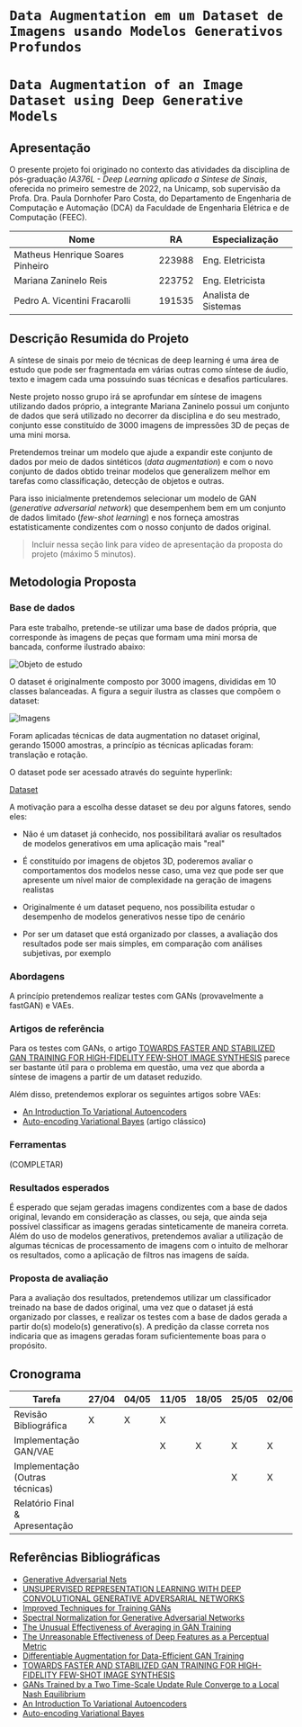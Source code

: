 # `Data Augmentation em um Dataset de Imagens usando Modelos Generativos Profundos`
# `Data Augmentation of an Image Dataset using Deep Generative Models`

## Apresentação

O presente projeto foi originado no contexto das atividades da disciplina de pós-graduação *IA376L - Deep Learning aplicado a Síntese de Sinais*, 
oferecida no primeiro semestre de 2022, na Unicamp, sob supervisão da Profa. Dra. Paula Dornhofer Paro Costa, do Departamento de Engenharia de Computação e Automação (DCA) da Faculdade de Engenharia Elétrica e de Computação (FEEC).


|Nome  | RA | Especialização|
|--|--|--|
| Matheus Henrique Soares Pinheiro  | 223988  | Eng. Eletricista|
| Mariana Zaninelo Reis| 223752  | Eng. Eletricista|
| Pedro A. Vicentini Fracarolli  | 191535  | Analista de Sistemas|


## Descrição Resumida do Projeto
A síntese de sinais por meio de técnicas de deep learning é uma área de estudo que pode ser fragmentada em várias outras como síntese de áudio, texto e imagem cada uma possuindo suas técnicas e desafios particulares.  

Neste projeto nosso grupo irá se aprofundar em síntese de imagens utilizando dados próprio, a integrante Mariana Zaninelo possui um conjunto de dados que será utilizado no decorrer da disciplina e do seu mestrado, conjunto esse constituído de 3000 imagens de impressões 3D de peças de uma mini morsa.  

Pretendemos treinar um modelo que ajude a expandir este conjunto de dados por meio de dados sintéticos (*data augmentation*) e com o novo conjunto de dados obtido treinar modelos que generalizem melhor em tarefas como classificação, detecção de objetos e outras.  

Para isso inicialmente pretendemos selecionar um modelo de GAN (*generative adversarial network*) que desempenhem bem em um conjunto de dados limitado (*few-shot learning*) e nos forneça amostras estatisticamente condizentes com o nosso conjunto de dados original.

> Incluir nessa seção link para vídeo de apresentação da proposta do projeto (máximo 5 minutos).

## Metodologia Proposta


### Base de dados

Para este trabalho, pretende-se utilizar uma base de dados própria, que corresponde às imagens de peças que formam uma mini morsa de bancada, conforme ilustrado abaixo:

![Objeto de estudo](IMG_20220424_100951614.jpg)


O dataset é originalmente composto por 3000 imagens, divididas em 10 classes balanceadas. A figura a seguir ilustra as classes que compõem o dataset:

![Imagens](AllImages.png)

Foram aplicadas técnicas de data augmentation no dataset original, gerando 15000 amostras, a princípio as técnicas aplicadas foram: translação e rotação. 

O dataset pode ser acessado através do seguinte hyperlink: 

[Dataset](https://drive.google.com/drive/folders/1efljm3fsSU5jd3i0lw46e7y_rgYrkCuo?usp=sharing)

A motivação para a escolha desse dataset se deu por alguns fatores, sendo eles:

* Não é um dataset já conhecido, nos possibilitará avaliar os resultados de modelos generativos em uma aplicação mais "real"

* É constituído por imagens de objetos 3D, poderemos avaliar o comportamentos dos modelos nesse caso, uma vez que pode ser que apresente um nível maior de complexidade na geração de imagens realistas

* Originalmente é um dataset pequeno, nos possibilita estudar o desempenho de modelos generativos nesse tipo de cenário

* Por ser um dataset que está organizado por classes, a avaliação dos resultados pode ser mais simples, em comparação com análises subjetivas, por exemplo


### Abordagens

A princípio pretendemos realizar testes com GANs (provavelmente a fastGAN) e VAEs.

### Artigos de referência

Para os testes com GANs, o artigo [TOWARDS FASTER AND STABILIZED GAN TRAINING FOR HIGH-FIDELITY FEW-SHOT IMAGE SYNTHESIS](https://arxiv.org/abs/2101.04775) parece ser bastante útil para o problema em questão, uma vez que aborda a síntese de imagens a partir de um dataset reduzido.

Além disso, pretendemos explorar os seguintes artigos sobre VAEs:

- [An Introduction To Variational Autoencoders](https://arxiv.org/pdf/1906.02691.pdf)
- [Auto-encoding Variational Bayes](https://arxiv.org/pdf/1312.6114v10.pdf) (artigo clássico)

### Ferramentas

(COMPLETAR)


### Resultados esperados

É esperado que sejam geradas imagens condizentes com a base de dados original, levando em consideração as classes, ou seja, que ainda seja possível classificar as imagens geradas sinteticamente de maneira correta. Além do uso de modelos generativos, pretendemos avaliar a utilização de algumas técnicas de processamento de imagens com o intuito de melhorar os resultados, como a aplicação de filtros nas imagens de saída.


### Proposta de avaliação

Para a avaliação dos resultados, pretendemos utilizar um classificador treinado na base de dados original, uma vez que o dataset já está organizado por classes, e realizar os testes com a base de dados gerada a partir do(s) modelo(s) generativo(s). A predição da classe correta nos indicaria que as imagens geradas foram suficientemente boas para o propósito.

## Cronograma
|Tarefa                         |27/04|04/05|11/05|18/05|25/05|02/06|09/06|16/06|23/06|30/06
|-------------------------------|-----|-----|-----|-----|-----|-----|-----|-----|-----|-----
|Revisão Bibliográfica          |   X |X    |X    |     |     |     |     |     |     |
|Implementação GAN/VAE          |     |     |X    |X    |X    |X    |X    |     |     | 
|Implementação (Outras técnicas)|     |     |     |     |X    |X    |X    |X    |     |
|Relatório Final & Apresentação |     |     |     |     |     |     |     |     |X    |X

## Referências Bibliográficas
* [Generative Adversarial Nets](https://arxiv.org/abs/1406.2661)
* [UNSUPERVISED REPRESENTATION LEARNING WITH DEEP CONVOLUTIONAL GENERATIVE ADVERSARIAL NETWORKS](https://arxiv.org/abs/1511.06434)
* [Improved Techniques for Training GANs](https://arxiv.org/abs/1606.03498)
* [Spectral Normalization for Generative Adversarial Networks](https://arxiv.org/abs/1802.05957)
* [The Unusual Effectiveness of Averaging in GAN Training](https://arxiv.org/abs/1806.04498)
* [The Unreasonable Effectiveness of Deep Features as a Perceptual Metric](https://arxiv.org/abs/1801.03924)
* [Differentiable Augmentation for Data-Efficient GAN Training](https://arxiv.org/abs/2006.10738)
* [TOWARDS FASTER AND STABILIZED GAN TRAINING FOR HIGH-FIDELITY FEW-SHOT IMAGE SYNTHESIS](https://arxiv.org/abs/2101.04775)
* [GANs Trained by a Two Time-Scale Update Rule Converge to a Local Nash Equilibrium](https://arxiv.org/abs/1706.08500)
* [An Introduction To Variational Autoencoders](https://arxiv.org/pdf/1906.02691.pdf)
* [Auto-encoding Variational Bayes](https://arxiv.org/pdf/1312.6114v10.pdf)
